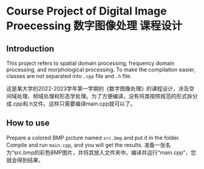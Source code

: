 # Course Project of Digital Image Proecessing 数字图像处理 课程设计 

## Introduction
This project refers to spatial domain processing, frequency domain processing, and morphological processing. To make the compilation easier, classes are not separated into `.cpp` file and `.h` file.

这是某大学的2022-2023学年第一学期的《数字图像处理》的课程设计，涉及空间域处理、频域处理和形态学处理。为了方便编译，没有将类按照规范的形式拆分成.cpp和.h文件。这样只需要编译main.cpp就可以了。

## How to use
Prepare a colored BMP picture named `src.bmp` and put it in the folder. Compile and run `main.cpp`, and you will get the results.
准备一张名为“src.bmp的彩色BMP图片，并将其放入文件夹中。编译并运行“main.cpp”，您就会得到结果。
